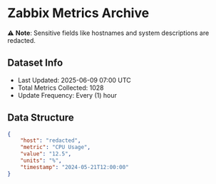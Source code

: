 # Zabbix Metrics Archive

⚠️ **Note**: Sensitive fields like hostnames and system descriptions are redacted.

## Dataset Info
- Last Updated: 2025-06-09 07:00 UTC
- Total Metrics Collected: 1028
- Update Frequency: Every (1) hour

## Data Structure
```json
{
    "host": "redacted",
    "metric": "CPU Usage",
    "value": "12.5",
    "units": "%",
    "timestamp": "2024-05-21T12:00:00"
}
```
